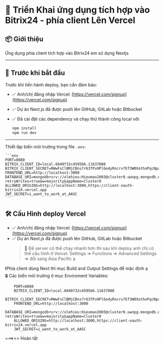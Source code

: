 # 🚀 Triển Khai ứng dụng tích hợp vào Bitrix24 - phía client Lên Vercel

## 📦 Giới thiệu

Ứng dụng phía client tích hợp vào Bitrix24 em sử dụng Nextjs

---

## 🧱 Trước khi bắt đầu

Trước khi tiến hành deploy, bạn cần đảm bảo:

-   ✅ Anh/chị đăng nhập Vercel: [https://vercel.com/signup](https://vercel.com/signup)
-   ✅ Dự án Next.js đã được push lên GitHub, GitLab hoặc Bitbucket
-   ✅ Đã cài đặt các dependency và chạy thử thành công local với:

    ```bash
    npm install
    npm run dev
    ```

---

Thiết lập biến môi trường trong file `.env`:

    ```env
    PORT=8080
    BITRIX_CLIENT_ID=local.6840f32c4595b6.11637008
    BITRIX_CLIENT_SECRET=RWwFsClBMjCBns7r63TPu9Pl6o4yRncrv7Ef3W0XothoPqcNpa
    FRONTEND_URL=http://localhost:3000
    DATABASE_URI=mongodb+srv://xlehieu:Hieumao2003@cluster0.uwnpg.mongodb.net/OAuthBitrix?retryWrites=true&w=majority&appName=Cluster0
    ALLOWED_ORIGINS=http://localhost:3000,https://client-oauth-bitrix24.vercel.app
    JWT_SECRET=i_want_to_work_at_AASC
    ```

## 🛠️ Cấu Hình deploy Vercel

-   ✅ Anh/chị đăng nhập Vercel: [https://vercel.com/signup](https://vercel.com/signup)
-   ✅ Dự án Next.js đã được push lên GitHub, GitLab hoặc Bitbucket
    > 🔧 Để server có thể chạy nhanh hơn thì sau khi deploy anh chị có thể cấu hình ở Vercel: Settings => Functions => Advanced Settings => đổi sang Asia Pacific ạ

❗Phía client dùng Next thì mục Build and Output Settings để mặc định ạ  
🔒 Các biến môi trường ở mục Enviroment Variables:

```env
    PORT=8080
    BITRIX_CLIENT_ID=local.6840f32c4595b6.11637008
    BITRIX_CLIENT_SECRET=RWwFsClBMjCBns7r63TPu9Pl6o4yRncrv7Ef3W0XothoPqcNpa
    FRONTEND_URL=http://localhost:3000
    DATABASE_URI=mongodb+srv://xlehieu:Hieumao2003@cluster0.uwnpg.mongodb.net/OAuthBitrix?retryWrites=true&w=majority&appName=Cluster0
    ALLOWED_ORIGINS=http://localhost:3000,https://client-oauth-bitrix24.vercel.app
    JWT_SECRET=i_want_to_work_at_AASC
```

===>>> Hoàn tất
